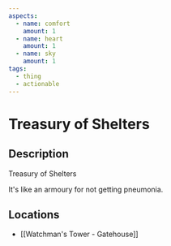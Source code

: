 ```yaml
---
aspects:
  - name: comfort
    amount: 1
  - name: heart
    amount: 1
  - name: sky
    amount: 1
tags:
  - thing
  - actionable
---
```


# Treasury of Shelters

## Description
Treasury of Shelters

It's like an armoury for not getting pneumonia.
## Locations
- [[Watchman's Tower - Gatehouse]]